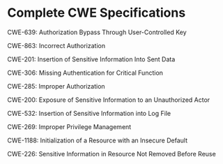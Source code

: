 

# Complete CWE Specifications

CWE-639: Authorization Bypass Through User-Controlled Key

CWE-863: Incorrect Authorization

CWE-201: Insertion of Sensitive Information Into Sent Data

CWE-306: Missing Authentication for Critical Function

CWE-285: Improper Authorization

CWE-200: Exposure of Sensitive Information to an Unauthorized Actor

CWE-532: Insertion of Sensitive Information into Log File

CWE-269: Improper Privilege Management

CWE-1188: Initialization of a Resource with an Insecure Default

CWE-226: Sensitive Information in Resource Not Removed Before Reuse